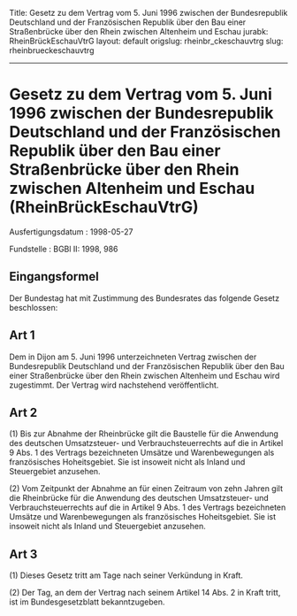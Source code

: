 Title: Gesetz zu dem Vertrag vom 5. Juni 1996 zwischen der Bundesrepublik Deutschland
  und der Französischen Republik über den Bau einer Straßenbrücke über den Rhein zwischen
  Altenheim und Eschau
jurabk: RheinBrückEschauVtrG
layout: default
origslug: rheinbr_ckeschauvtrg
slug: rheinbrueckeschauvtrg

---

# Gesetz zu dem Vertrag vom 5. Juni 1996 zwischen der Bundesrepublik Deutschland und der Französischen Republik über den Bau einer Straßenbrücke über den Rhein zwischen Altenheim und Eschau (RheinBrückEschauVtrG)

Ausfertigungsdatum
:   1998-05-27

Fundstelle
:   BGBl II: 1998, 986



## Eingangsformel

Der Bundestag hat mit Zustimmung des Bundesrates das folgende Gesetz
beschlossen:


## Art 1

Dem in Dijon am 5. Juni 1996 unterzeichneten Vertrag zwischen der
Bundesrepublik Deutschland und der Französischen Republik über den Bau
einer Straßenbrücke über den Rhein zwischen Altenheim und Eschau wird
zugestimmt. Der Vertrag wird nachstehend veröffentlicht.


## Art 2

(1) Bis zur Abnahme der Rheinbrücke gilt die Baustelle für die
Anwendung des deutschen Umsatzsteuer- und Verbrauchsteuerrechts auf
die in Artikel 9 Abs. 1 des Vertrags bezeichneten Umsätze und
Warenbewegungen als französisches Hoheitsgebiet. Sie ist insoweit
nicht als Inland und Steuergebiet anzusehen.

(2) Vom Zeitpunkt der Abnahme an für einen Zeitraum von zehn Jahren
gilt die Rheinbrücke für die Anwendung des deutschen Umsatzsteuer- und
Verbrauchsteuerrechts auf die in Artikel 9 Abs. 1 des Vertrags
bezeichneten Umsätze und Warenbewegungen als französisches
Hoheitsgebiet. Sie ist insoweit nicht als Inland und Steuergebiet
anzusehen.


## Art 3

(1) Dieses Gesetz tritt am Tage nach seiner Verkündung in Kraft.

(2) Der Tag, an dem der Vertrag nach seinem Artikel 14 Abs. 2 in Kraft
tritt, ist im Bundesgesetzblatt bekanntzugeben.

